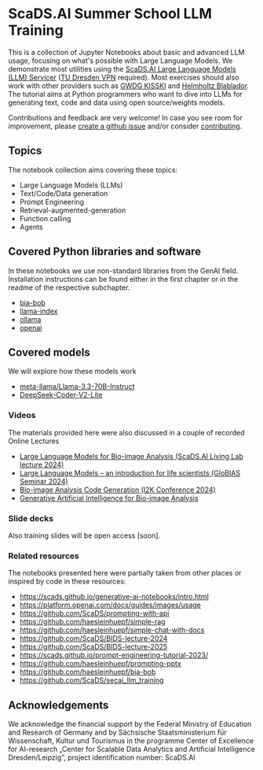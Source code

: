 # ScaDS.AI Summer School LLM Training

This is a collection of Jupyter Notebooks about basic and advanced LLM usage, focusing on what's possible with Large Language Models. We demonstrate most utilities using the [ScaDS.AI Large Language Models (LLM) Servicer](https://llm.scads.ai) ([TU Dresden VPN](https://tu-dresden.de/zih/dienste/service-katalog/arbeitsumgebung/zugang_datennetz/vpn) required). Most exercises should also work with other providers such as [GWDG KISSKI](https://kisski.gwdg.de/leistungen/2-02-llm-service/) and [Helmholtz Blablador](https://login.helmholtz.de/oauth2-as/oauth2-authz-web-ui). 
The tutorial aims at Python programmers who want to dive into LLMs for generating text, code and data using open source/weights models.

Contributions and feedback are very welcome! In case you see room for improvement, please [create a github issue](https://github.com/ScaDS/LLM_Summer_School_Tutorial_2025/issues) and/or consider [contributing](https://github.com/ScaDS/LLM_Summer_School_Tutorial_2025/blob/main/CONTRIBUTING.md).

## Topics

The notebook collection aims covering these topics:
* Large Language Models (LLMs)
* Text/Code/Data generation
* Prompt Engineering
* Retrieval-augmented-generation
* Function calling
* Agents

## Covered Python libraries and software

In these notebooks we use non-standard libraries from the GenAI field. Installation instructions can be found either in the first chapter or in the readme of the respective subchapter.

* [bia-bob](https://github.com/haesleinhuepf/bia-bob)
* [llama-index](https://www.llamaindex.ai/)
* [ollama](https://ollama.com/)
* [openai](https://github.com/openai/openai-python)

## Covered models

We will explore how these models work
* [meta-llama/Llama-3.3-70B-Instruct](https://huggingface.co/meta-llama/Llama-3.3-70B-Instruct)
* [DeepSeek-Coder-V2-Lite](https://huggingface.co/deepseek-ai/DeepSeek-Coder-V2-Lite-Instruct)

### Videos

The materials provided here were also discussed in a couple of recorded Online Lectures
* [Large Language Models for Bio-image Analysis (ScaDS.AI Living Lab lecture 2024)](https://www.youtube.com/watch?v=9dtVlVwk2eg)
* [Large Language Models – an introduction for life scientists (GloBIAS Seminar 2024)](https://www.youtube.com/watch?v=VbD_zS5GOSc)
* [Bio-image Analysis Code Generation (I2K Conference 2024)](https://www.youtube.com/watch?v=sBcV8rasOWo)
* [Generative Artificial Intelligence for Bio-image Analysis](https://www.youtube.com/watch?v=nC0REzvOT5s)

### Slide decks

Also training slides will be open access [soon].

### Related resources

The notebooks presented here were partially taken from other places or inspired by code in these resources:

* https://scads.github.io/generative-ai-notebooks/intro.html
* https://platform.openai.com/docs/guides/images/usage
* https://github.com/ScaDS/prompting-with-api
* https://github.com/haesleinhuepf/simple-rag
* https://github.com/haesleinhuepf/simple-chat-with-docs
* https://github.com/ScaDS/BIDS-lecture-2024
* https://github.com/ScaDS/BIDS-lecture-2025
* https://scads.github.io/prompt-engineering-tutorial-2023/
* https://github.com/haesleinhuepf/prompting-pptx
* https://github.com/haesleinhuepf/bia-bob
* https://github.com/ScaDS/secai_llm_training


## Acknowledgements

We acknowledge the financial support by the Federal Ministry of Education and Research of Germany and by Sächsische Staatsministerium für Wissenschaft, Kultur und Tourismus in the programme Center of Excellence for AI-research „Center for Scalable Data Analytics and Artificial Intelligence Dresden/Leipzig“, project identification number: ScaDS.AI